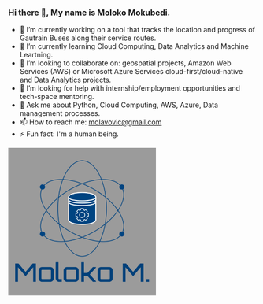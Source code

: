 ### Hi there 👋, My name is Moloko Mokubedi.

- 🔭 I’m currently working on a tool that tracks the location and progress of Gautrain Buses along their service routes.
- 🌱 I’m currently learning Cloud Computing, Data Analytics and Machine Leartning.
- 👯 I’m looking to collaborate on: geospatial projects, Amazon Web Services (AWS) or Microsoft Azure Services cloud-first/cloud-native and Data Analytics projects.
- 🤔 I’m looking for help with internship/employment opportunities and tech-space mentoring.
- 💬 Ask me about Python, Cloud Computing, AWS, Azure, Data management processes.
- 📫 How to reach me: molavovic@gmail.com
- ⚡ Fun fact: I'm a human being.

<img src="Moloko-Professional-Logo-Grey-Background.jpg" align="middle" height="300px">
